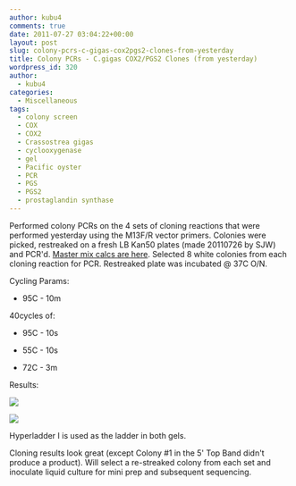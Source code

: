 ```yaml
---
author: kubu4
comments: true
date: 2011-07-27 03:04:22+00:00
layout: post
slug: colony-pcrs-c-gigas-cox2pgs2-clones-from-yesterday
title: Colony PCRs - C.gigas COX2/PGS2 Clones (from yesterday)
wordpress_id: 320
author:
  - kubu4
categories:
  - Miscellaneous
tags:
  - colony screen
  - COX
  - COX2
  - Crassostrea gigas
  - cyclooxygenase
  - gel
  - Pacific oyster
  - PCR
  - PGS
  - PGS2
  - prostaglandin synthase
---
```


Performed colony PCRs on the 4 sets of cloning reactions that were performed yesterday using the M13F/R vector primers. Colonies were picked, restreaked on a fresh LB Kan50 plates (made 20110726 by SJW) and PCR'd. [Master mix calcs are here](http://eagle.fish.washington.edu/Arabidopsis/Notebook%20Workup%20Files/20110726-01.jpg). Selected 8 white colonies from each cloning reaction for PCR. Restreaked plate was incubated @ 37C O/N.

Cycling Params:




    
  * 95C - 10m



40cycles of:


    
  * 95C - 10s

    
  * 55C - 10s

    
  * 72C - 3m



Results:

![](http://eagle.fish.washington.edu/Arabidopsis/20110727-01%20Gel.jpg)

![](http://eagle.fish.washington.edu/Arabidopsis/20110727-02%20Gel.jpg)

Hyperladder I is used as the ladder in both gels.

Cloning results look great (except Colony #1 in the 5' Top Band didn't produce a product). Will select a re-streaked colony from each set and inoculate liquid culture for mini prep and subsequent sequencing.
